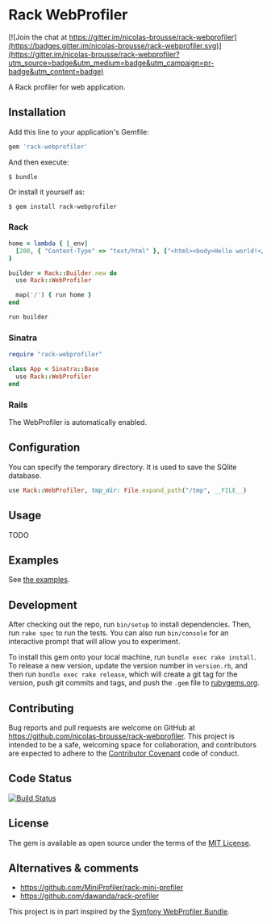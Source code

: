 # Rack WebProfiler

[![Join the chat at https://gitter.im/nicolas-brousse/rack-webprofiler](https://badges.gitter.im/nicolas-brousse/rack-webprofiler.svg)](https://gitter.im/nicolas-brousse/rack-webprofiler?utm_source=badge&utm_medium=badge&utm_campaign=pr-badge&utm_content=badge)

A Rack profiler for web application.

## Installation

Add this line to your application's Gemfile:

```ruby
gem 'rack-webprofiler'
```

And then execute:

    $ bundle

Or install it yourself as:

    $ gem install rack-webprofiler

### Rack

```ruby
home = lambda { |_env|
  [200, { "Content-Type" => "text/html" }, ["<html><body>Hello world!</body></html>"]]
}

builder = Rack::Builder.new do
  use Rack::WebProfiler

  map('/') { run home }
end

run builder
```

### Sinatra

```ruby
require "rack-webprofiler"

class App < Sinatra::Base
  use Rack::WebProfiler
end
```

### Rails

The WebProfiler is automatically enabled.


## Configuration

You can specify the temporary directory. It is used to save the SQlite database.

```ruby
use Rack::WebProfiler, tmp_dir: File.expand_path("/tmp", __FILE__)
```

## Usage

TODO


## Examples

See [the examples](./examples).

## Development

After checking out the repo, run `bin/setup` to install dependencies. Then, run `rake spec` to run the tests. You can also run `bin/console` for an interactive prompt that will allow you to experiment.

To install this gem onto your local machine, run `bundle exec rake install`. To release a new version, update the version number in `version.rb`, and then run `bundle exec rake release`, which will create a git tag for the version, push git commits and tags, and push the `.gem` file to [rubygems.org](https://rubygems.org).

## Contributing

Bug reports and pull requests are welcome on GitHub at https://github.com/nicolas-brousse/rack-webprofiler. This project is intended to be a safe, welcoming space for collaboration, and contributors are expected to adhere to the [Contributor Covenant](http://contributor-covenant.org) code of conduct.

## Code Status

[![Build Status](https://travis-ci.org/nicolas-brousse/rack-webprofiler.svg?branch=master)](https://travis-ci.org/nicolas-brousse/rack-webprofiler)

## License

The gem is available as open source under the terms of the [MIT License](http://opensource.org/licenses/MIT).

## Alternatives & comments

* https://github.com/MiniProfiler/rack-mini-profiler
* https://github.com/dawanda/rack-profiler

This project is in part inspired by the [Symfony WebProfiler Bundle](https://github.com/symfony/web-profiler-bundle).
